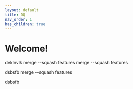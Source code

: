 ```yaml
---
layout: default
title: DQ
nav_order: 1
has_children: true
---
```


# Welcome!

dvklnvlk
merge --squash features
merge --squash features

dsbsfb
merge --squash features

dsbsfb
